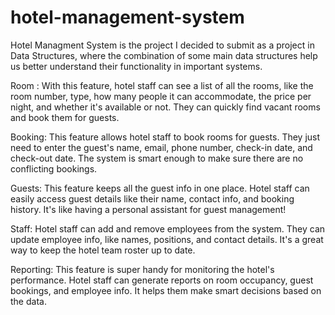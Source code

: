 # hotel-management-system

Hotel Managment System is the project I decided to submit as a project in Data Structures, where the combination of some main data structures help us better understand their functionality in important systems.

Room : With this feature, hotel staff can see a list of all the rooms, like the room number, type, how many people it can accommodate, the price per night, and whether it's available or not. They can quickly find vacant rooms and book them for guests.

Booking: This feature allows hotel staff to book rooms for guests. They just need to enter the guest's name, email, phone number, check-in date, and check-out date. The system is smart enough to make sure there are no conflicting bookings.

Guests: This feature keeps all the guest info in one place. Hotel staff can easily access guest details like their name, contact info, and booking history. It's like having a personal assistant for guest management!

Staff: Hotel staff can add and remove employees from the system. They can update employee info, like names, positions, and contact details. It's a great way to keep the hotel team roster up to date.

Reporting: This feature is super handy for monitoring the hotel's performance. Hotel staff can generate reports on room occupancy, guest bookings, and employee info. It helps them make smart decisions based on the data.
